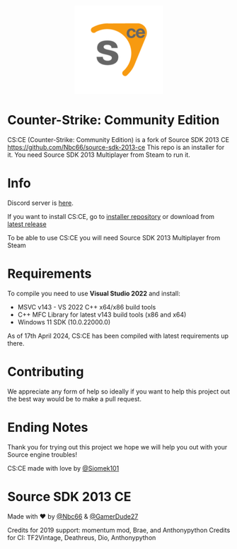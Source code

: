 <p align="center">
  <img src=".assets/sdk2013ce.png" width="200" height="200">
</p>

# Counter-Strike: Community Edition 
CS:CE (Counter-Strike: Community Edition) is a fork of Source SDK 2013 CE https://github.com/Nbc66/source-sdk-2013-ce 
This repo is an installer for it. You need Source SDK 2013 Multiplayer from Steam to run it.

# Info
Discord server is [here](https://discord.gg/BQYpsfaEBZ).

If you want to install CS:CE, go to [installer repository](https://github.com/Siomek101/CSCEInstaller) or download from [latest release](https://github.com/Siomek101/CSCEInstaller/releases/latest)

To be able to use CS:CE you will need Source SDK 2013 Multiplayer from Steam

# Requirements 
To compile you need to use **Visual Studio 2022** and install:
* MSVC v143 - VS 2022 C++ x64/x86 build tools
* C++ MFC Library for latest v143 build tools (x86 and x64)
* Windows 11 SDK (10.0.22000.0)

As of 17th April 2024, CS:CE has been compiled with latest requirements up there.

# Contributing
We appreciate any form of help so ideally if you want to help this project out the best way would be to make a pull request.

# Ending Notes
Thank you for trying out this project we hope we will help you out with your Source engine troubles!

CS:CE made with love by [@Siomek101](https://github.com/Siomek101)

# Source SDK 2013 CE
Made with :heart: by [@Nbc66](https://github.com/Nbc66) & [@GamerDude27](https://github.com/GamerDude27)

Credits for 2019 support: momentum mod, Brae, and Anthonypython
Credits for CI: TF2Vintage, Deathreus, Dio, Anthonypython
